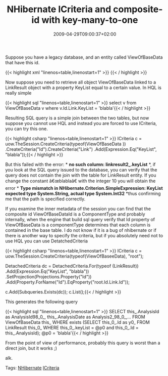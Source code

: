 ﻿---
title: "NHibernate ICriteria and composite-id with key-many-to-one"
description: ""
date: 2009-04-29T09:00:37+02:00
draft: false
tags: [Nhibernate]
categories: [Nhibernate]
---
Suppose you have a legacy database, and an entity called ViewOfBaseData that have this id.

{{< highlight xml "linenos=table,linenostart=1" >}}
 <composite-id class="ViewOfBaseDataId" name="Id"  >
    <key-many-to-one class="LinkResult" name="Link" column="AnalysisId" lazy="proxy" />
    <key-property name="AnalysisDate" type="System.DateTime" column="AnalysisDate" />
 </composite-id>{{< / highlight >}}

<!-- Code inserted with Steve Dunn's Windows Live Writer Code Formatter Plugin.  http://dunnhq.com -->

Now suppose you need to retrieve all object ViewOfBaseData linked to a LinkResult object with a property KeyList equal to a certain value. In HQL is really simple

{{< highlight sql "linenos=table,linenostart=1" >}}
select v from ViewOfBaseData v where v.Id.Link.KeyList = 'blabla'{{< / highlight >}}

<!-- Code inserted with Steve Dunn's Windows Live Writer Code Formatter Plugin.  http://dunnhq.com -->

Resulting SQL query is a simple join between the two tables, but now suppose you cannot use HQL and instead you are forced to use ICriteria, you can try this one.

{{< highlight csharp "linenos=table,linenostart=1" >}}
ICriteria c = uow.TheSession.CreateCriteria(typeof(ViewOfBaseData ))
.CreateCriteria("Id").CreateCriteria("Link")
              .Add(Expression.Eq("KeyList", "blabla"));{{< / highlight >}}

<!-- Code inserted with Steve Dunn's Windows Live Writer Code Formatter Plugin.  http://dunnhq.com -->

But this failed with the error: * **no such column: linkresult2\_.keyList** *, if you look at the SQL query issued to the database, you can verify that the query does not contain the join with the table for LinkResult entity. If you change the constant â€œblablaâ€ with the integer 10 you will obtain the error * **Type mismatch in NHibernate.Criterion.SimpleExpression: KeyList expected type System.String, actual type System.Int32** *thus confirming me that the path is specified correctly.

If you examine the inner metadata of the session you can find that the composite id ViewOfBaseDataId is a ComponentType and probably internally, when the engine that build sql query verify that Id property of ViewOfBaseData is a componentType determines that each column is contained in the base table. I do not know if it is a bug of nhibernate or if there is another way to specify the criteria, but if you absolutely need not to use HQL you can use DetatchedCriteria

{{< highlight csharp "linenos=table,linenostart=1" >}}
ICriteria c = uow.TheSession.CreateCriteria(typeof(ViewOfBaseeData), "root");

DetachedCriteria dc = DetachedCriteria.For(typeof (LinkResult))
  .Add(Expression.Eq("KeyList", "blabla"))
  .SetProjection(Projections.Property("Id"))
  .Add(Property.ForName("Id").EqProperty("root.Id.Link.Id"));

c.Add(Subqueries.Exists(dc));
c.List();{{< / highlight >}}

<!-- Code inserted with Steve Dunn's Windows Live Writer Code Formatter Plugin.  http://dunnhq.com -->

This generates the following query

{{< highlight sql "linenos=table,linenostart=1" >}}
SELECT this_.AnalysisId as AnalysisId98_0_, this_.AnalysisDate as Analysis2_98_0_,...
FROM ViewOfBaseData this_ WHERE exists (SELECT this_0_.Id as y0_ FROM LinkResult this_0_ 
WHERE this_0_.keyList = @p0 and this_0_.Id = this_.AnalysisId); @p0 = 'blabla'{{< / highlight >}}

<!-- Code inserted with Steve Dunn's Windows Live Writer Code Formatter Plugin.  http://dunnhq.com -->

From the point of view of performance, probably this query is worst than a direct join, but it works ;)

alk.

Tags: [NHibernate](http://technorati.com/tag/NHibernate) [ICriteria](http://technorati.com/tag/ICriteria)

